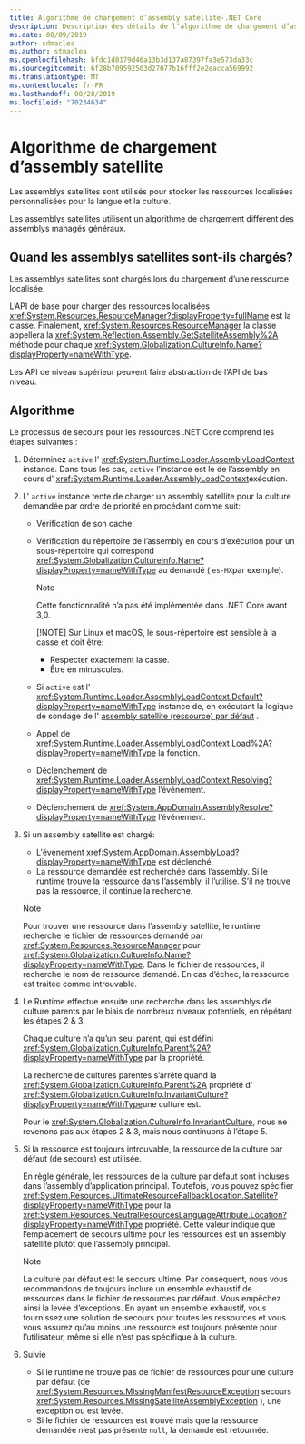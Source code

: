 ```yaml
---
title: Algorithme de chargement d’assembly satellite-.NET Core
description: Description des détails de l’algorithme de chargement d’assembly satellite dans .NET Core
ms.date: 08/09/2019
author: sdmaclea
ms.author: stmaclea
ms.openlocfilehash: bfdc1d8179d46a13b3d137a87397fa3e573da33c
ms.sourcegitcommit: 6f28b709592503d27077b16fff2e2eacca569992
ms.translationtype: MT
ms.contentlocale: fr-FR
ms.lasthandoff: 08/28/2019
ms.locfileid: "70234634"
---
```

# <a name="satellite-assembly-loading-algorithm"></a>Algorithme de chargement d’assembly satellite

Les assemblys satellites sont utilisés pour stocker les ressources localisées personnalisées pour la langue et la culture.

Les assemblys satellites utilisent un algorithme de chargement différent des assemblys managés généraux.

## <a name="when-are-satellite-assemblies-loaded"></a>Quand les assemblys satellites sont-ils chargés?

Les assemblys satellites sont chargés lors du chargement d’une ressource localisée.

L’API de base pour charger des ressources localisées <xref:System.Resources.ResourceManager?displayProperty=fullName> est la classe. Finalement, <xref:System.Resources.ResourceManager> la classe appellera la <xref:System.Reflection.Assembly.GetSatelliteAssembly%2A> méthode pour chaque <xref:System.Globalization.CultureInfo.Name?displayProperty=nameWithType>.

Les API de niveau supérieur peuvent faire abstraction de l’API de bas niveau.

## <a name="algorithm"></a>Algorithme

Le processus de secours pour les ressources .NET Core comprend les étapes suivantes :

1. Déterminez `active` l' <xref:System.Runtime.Loader.AssemblyLoadContext> instance. Dans tous les cas, `active` l’instance est le de l’assembly en cours d' <xref:System.Runtime.Loader.AssemblyLoadContext>exécution.

2. L' `active` instance tente de charger un assembly satellite pour la culture demandée par ordre de priorité en procédant comme suit:
    - Vérification de son cache.
    - Vérification du répertoire de l’assembly en cours d’exécution pour un sous-répertoire qui correspond <xref:System.Globalization.CultureInfo.Name?displayProperty=nameWithType> au demandé ( `es-MX`par exemple).

        > [!NOTE]
        > Cette fonctionnalité n’a pas été implémentée dans .NET Core avant 3,0.
        >
        > [!NOTE]
        > Sur Linux et macOS, le sous-répertoire est sensible à la casse et doit être:
        > - Respecter exactement la casse.
        > - Être en minuscules.

    - Si `active` est l' <xref:System.Runtime.Loader.AssemblyLoadContext.Default?displayProperty=nameWithType> instance de, en exécutant la logique de sondage de l' [assembly satellite (ressource) par défaut](default-probing.md#satellite-resource-assembly-probing) .

    - Appel de <xref:System.Runtime.Loader.AssemblyLoadContext.Load%2A?displayProperty=nameWithType> la fonction.

    - Déclenchement de <xref:System.Runtime.Loader.AssemblyLoadContext.Resolving?displayProperty=nameWithType> l’événement.

    - Déclenchement de <xref:System.AppDomain.AssemblyResolve?displayProperty=nameWithType> l’événement.

3. Si un assembly satellite est chargé:
   - L'événement <xref:System.AppDomain.AssemblyLoad?displayProperty=nameWithType> est déclenché.
   - La ressource demandée est recherchée dans l’assembly. Si le runtime trouve la ressource dans l’assembly, il l’utilise. S’il ne trouve pas la ressource, il continue la recherche.

    > [!NOTE]
    > Pour trouver une ressource dans l’assembly satellite, le runtime recherche le fichier de ressources demandé par <xref:System.Resources.ResourceManager> pour <xref:System.Globalization.CultureInfo.Name?displayProperty=nameWithType>. Dans le fichier de ressources, il recherche le nom de ressource demandé. En cas d’échec, la ressource est traitée comme introuvable.

4. Le Runtime effectue ensuite une recherche dans les assemblys de culture parents par le biais de nombreux niveaux potentiels, en répétant les étapes 2 & 3.

    Chaque culture n’a qu’un seul parent, qui est défini <xref:System.Globalization.CultureInfo.Parent%2A?displayProperty=nameWithType> par la propriété.

    La recherche de cultures parentes s’arrête quand la <xref:System.Globalization.CultureInfo.Parent%2A> propriété d' <xref:System.Globalization.CultureInfo.InvariantCulture?displayProperty=nameWithType>une culture est.

    Pour le <xref:System.Globalization.CultureInfo.InvariantCulture>, nous ne revenons pas aux étapes 2 & 3, mais nous continuons à l’étape 5.

5. Si la ressource est toujours introuvable, la ressource de la culture par défaut (de secours) est utilisée.

   En règle générale, les ressources de la culture par défaut sont incluses dans l’assembly d’application principal. Toutefois, vous pouvez spécifier <xref:System.Resources.UltimateResourceFallbackLocation.Satellite?displayProperty=nameWithType> pour la <xref:System.Resources.NeutralResourcesLanguageAttribute.Location?displayProperty=nameWithType> propriété. Cette valeur indique que l’emplacement de secours ultime pour les ressources est un assembly satellite plutôt que l’assembly principal.

    > [!NOTE]
    > La culture par défaut est le secours ultime. Par conséquent, nous vous recommandons de toujours inclure un ensemble exhaustif de ressources dans le fichier de ressources par défaut. Vous empêchez ainsi la levée d’exceptions. En ayant un ensemble exhaustif, vous fournissez une solution de secours pour toutes les ressources et vous vous assurez qu’au moins une ressource est toujours présente pour l’utilisateur, même si elle n’est pas spécifique à la culture.

6. Suivie
   - Si le runtime ne trouve pas de fichier de ressources pour une culture par défaut (de <xref:System.Resources.MissingManifestResourceException> secours <xref:System.Resources.MissingSatelliteAssemblyException> ), une exception ou est levée.
   - Si le fichier de ressources est trouvé mais que la ressource demandée n’est pas présente `null`, la demande est retournée.
